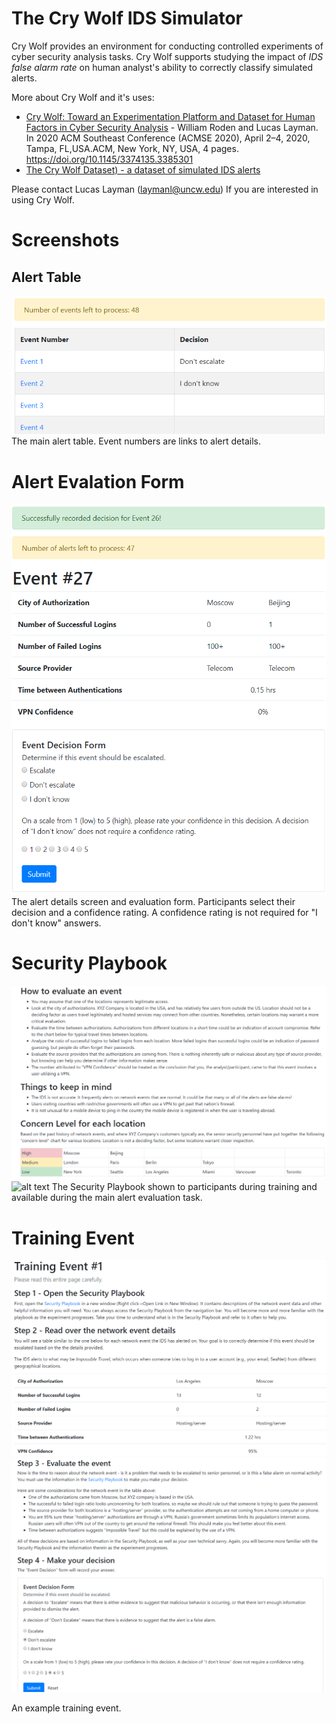 # The Cry Wolf IDS Simulator
Cry Wolf provides an environment for conducting controlled experiments of cyber security analysis tasks. Cry Wolf supports studying the impact of *IDS false alarm rate* on human analyst's ability to correctly classify simulated alerts. 

More about Cry Wolf and it's uses:
* [Cry Wolf: Toward an Experimentation Platform and Dataset for Human Factors in Cyber Security Analysis](https://arxiv.org/abs/2002.10530) - William Roden and Lucas Layman. In 2020 ACM Southeast Conference (ACMSE 2020), April 2–4, 2020, Tampa, FL,USA.ACM, New York, NY, USA, 4 pages. https://doi.org/10.1145/3374135.3385301
* [The Cry Wolf Dataset) - a dataset of simulated IDS alerts](https://uncw-hfcs.github.io/ids-simulator-analysis/)

Please contact Lucas Layman (laymanl@uncw.edu) If you are interested in using Cry Wolf.

# Screenshots
## Alert Table
![alt text](img/alert_table.png "Screenshot of the alert table from the main evaluation task")
The main alert table. Event numbers are links to alert details.

# Alert Evalation Form
![alt text](img/alert_form.png "Screenshot of the alert evaluation form shown to participants from the main evaluation task")
The alert details screen and evaluation form. Participants select their decision and a confidence rating. A confidence rating is not required for "I don't know" answers.

# Security Playbook
![alt text](img/playbook_1.png "First page of thes security playbook showing 'how to evaluate an event' guidance, things to keep in mind, and concern levels for each geographic location.")
![alt text](img/playbok_travel_time.png "Second page of the security playbook showing the hours of travel time between locations.")
The Security Playbook shown to participants during training and available during the main alert evaluation task.


# Training Event
![alt text](img/training_event1.png "An example of a training event. Shows detailed steps: 1) Open the Security Playbook, 2) Read over the network event details with a table of alert data")
![alt text](img/training_event1b.png "An example of a training event, continued. Steps: 3) Evaluate the event with rationale, 4) MAke your decision with a decision form")

An example training event.
